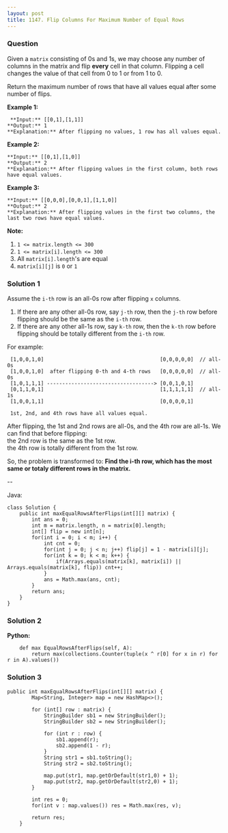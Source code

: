 ```yaml
---
layout: post
title: 1147. Flip Columns For Maximum Number of Equal Rows
---
```

### Question
Given a `matrix` consisting of 0s and 1s, we may choose any number of columns
in the matrix and flip **every**  cell in that column.  Flipping a cell
changes the value of that cell from 0 to 1 or from 1 to 0.

Return the maximum number of rows that have all values equal after some number
of flips.



 **Example 1:**

    
    
     **Input:** [[0,1],[1,1]]
    **Output:** 1
    **Explanation:** After flipping no values, 1 row has all values equal.
    

**Example 2:**

    
    
    **Input:** [[0,1],[1,0]]
    **Output:** 2
    **Explanation:** After flipping values in the first column, both rows have equal values.
    

**Example 3:**

    
    
    **Input:** [[0,0,0],[0,0,1],[1,1,0]]
    **Output:** 2
    **Explanation:** After flipping values in the first two columns, the last two rows have equal values.
    



 **Note:**

  1. `1 <= matrix.length <= 300`
  2. `1 <= matrix[i].length <= 300`
  3. All `matrix[i].length`'s are equal
  4. `matrix[i][j]` is `0` or `1`

### Solution 1
Assume the `i-th` row is an all-0s row after flipping `x` columns.

  1. If there are any other all-0s row, say `j-th` row, then the `j-th` row before flipping should be the same as the `i-th` row.
  2. If there are any other all-1s row, say `k-th` row, then the `k-th` row before flipping should be totally different from the `i-th` row.

For example:

    
    
     [1,0,0,1,0]                                      [0,0,0,0,0]  // all-0s
     [1,0,0,1,0]  after flipping 0-th and 4-th rows   [0,0,0,0,0]  // all-0s
     [1,0,1,1,1] -----------------------------------> [0,0,1,0,1]
     [0,1,1,0,1]                                      [1,1,1,1,1]  // all-1s
     [1,0,0,1,1]                                      [0,0,0,0,1]
     
     1st, 2nd, and 4th rows have all values equal.
    

After flipping, the 1st and 2nd rows are all-0s, and the 4th row are all-1s.
We can find that before flipping:  
the 2nd row is the same as the 1st row.  
the 4th row is totally different from the 1st row.

So, the problem is transformed to: **Find the i-th row, which has the most
same or totaly different rows in the matrix.**

\--

Java:

    
    
    class Solution {
        public int maxEqualRowsAfterFlips(int[][] matrix) {
            int ans = 0;
            int m = matrix.length, n = matrix[0].length;
            int[] flip = new int[n];
            for(int i = 0; i < m; i++) {
                int cnt = 0;
                for(int j = 0; j < n; j++) flip[j] = 1 - matrix[i][j];
                for(int k = 0; k < m; k++) {
                    if(Arrays.equals(matrix[k], matrix[i]) || Arrays.equals(matrix[k], flip)) cnt++;
                }
                ans = Math.max(ans, cnt);
            }
            return ans;
        }
    }
    


### Solution 2
**Python:**

    
    
        def max EqualRowsAfterFlips(self, A):
            return max(collections.Counter(tuple(x ^ r[0] for x in r) for r in A).values())
    


### Solution 3
    
    
    public int maxEqualRowsAfterFlips(int[][] matrix) {
            Map<String, Integer> map = new HashMap<>();
            
            for (int[] row : matrix) {
                StringBuilder sb1 = new StringBuilder();
                StringBuilder sb2 = new StringBuilder();
                
                for (int r : row) {
                    sb1.append(r);
                    sb2.append(1 - r);
                }
                String str1 = sb1.toString();
                String str2 = sb2.toString();
                
                map.put(str1, map.getOrDefault(str1,0) + 1);
                map.put(str2, map.getOrDefault(str2,0) + 1);
            }
            
            int res = 0;
            for(int v : map.values()) res = Math.max(res, v);
            
            return res;
        }



